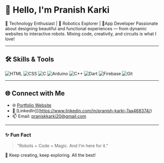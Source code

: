 # 👋 Hello, I'm Pranish Karki

🔧 Technology Enthusiast | 🤖 Robotics Explorer | 📱App Developer
Passionate about designing beautiful and functional experiences — from dynamic websites to interactive robots. Mixing code, creativity, and circuits is what I love!

---

## 🛠️ Skills & Tools

![HTML](https://img.shields.io/badge/-HTML5-E34F26?style=flat-square&logo=html5&logoColor=white)
![CSS](https://img.shields.io/badge/-CSS3-1572B6?style=flat-square&logo=css3&logoColor=white)
![C](https://img.shields.io/badge/-C-00599C?style=flat-square&logo=c&logoColor=white)
![Arduino](https://img.shields.io/badge/-Arduino-00979D?style=flat-square&logo=arduino&logoColor=white)
![C++](https://img.shields.io/badge/-C++-00599C?style=flat-square&logo=cplusplus&logoColor=white)
![Dart](https://img.shields.io/badge/-Dart-0175C2?style=flat-square&logo=dart&logoColor=white)
![Firebase](https://img.shields.io/badge/-Firebase-FFCA28?style=flat-square&logo=firebase&logoColor=black)
![Git](https://img.shields.io/badge/-Git-F05032?style=flat-square&logo=git&logoColor=white)

---

## 🌐 Connect with Me

- 🌐 [Portfolio Website](https://pranishkarki7.netlify.app/)
- 💼 [LinkedIn][(https://www.linkedin.com/in/pranish-karki-7aa468374/)
- 📫 Email: praniskkarki20@gmail.com

---

### ✨ Fun Fact

> "Robots + Code = Magic. And I’m here for it."

🎯 Keep creating, keep exploring. All the best!

